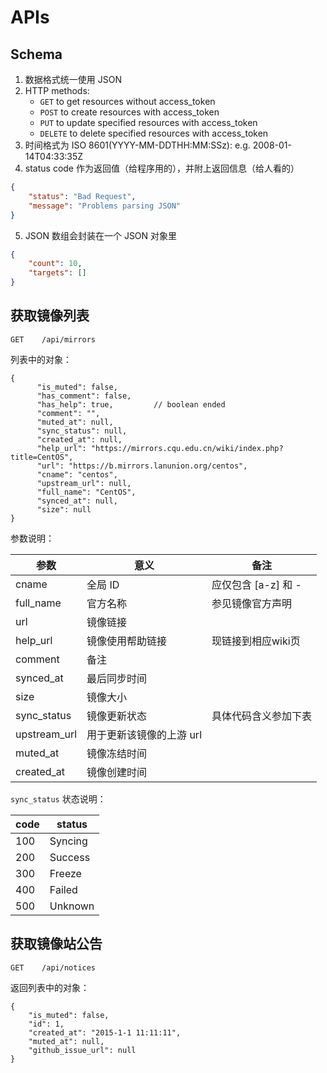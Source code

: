 # APIs

## Schema
1. 数据格式统一使用 JSON
2. HTTP methods:
    - `GET` to get resources without access_token
    - `POST` to create resources with access_token
    - `PUT` to update specified resources with access_token
    - `DELETE` to delete specified resources with access_token
3. 时间格式为 ISO 8601(YYYY-MM-DDTHH:MM:SSz): e.g. 2008-01-14T04:33:35Z
4. status code 作为返回值（给程序用的），并附上返回信息（给人看的）

 ```json
 {
     "status": "Bad Request",
     "message": "Problems parsing JSON"
 }
 ```

5. JSON 数组会封装在一个 JSON 对象里

 ```json
 {
     "count": 10,
     "targets": []
 }
 ```


## 获取镜像列表

```
GET    /api/mirrors
```

列表中的对象：

```
{
      "is_muted": false,
      "has_comment": false,
      "has_help": true,         // boolean ended
      "comment": "",
      "muted_at": null,
      "sync_status": null,
      "created_at": null,
      "help_url": "https://mirrors.cqu.edu.cn/wiki/index.php?title=CentOS",
      "url": "https://b.mirrors.lanunion.org/centos",
      "cname": "centos",
      "upstream_url": null,
      "full_name": "CentOS",
      "synced_at": null,
      "size": null
}
```

参数说明：

|参数          |意义           |备注               |
|-------------|---------------|-----------------|
|cname        |全局 ID        |应仅包含 [a-z] 和 -|
|full_name    |官方名称        |参见镜像官方声明   |
|url          |镜像链接        |                 |
|help_url     |镜像使用帮助链接 |现链接到相应wiki页 |
|comment      |备注           |                  |
|synced_at    |最后同步时间    |                  |
|size         |镜像大小        |                 |
|sync_status  |镜像更新状态    |具体代码含义参加下表|
|upstream_url |用于更新该镜像的上游 url|           |
|muted_at     |镜像冻结时间    |                  |
|created_at   |镜像创建时间    |                  |

`sync_status` 状态说明：

|code | status |
|-----|--------|
|100  |Syncing |
|200  |Success |
|300  |Freeze  |
|400  |Failed  |
|500  |Unknown |



## 获取镜像站公告

```
GET    /api/notices
```

返回列表中的对象：

```
{
    "is_muted": false,
    "id": 1,
    "created_at": "2015-1-1 11:11:11",
    "muted_at": null,
    "github_issue_url": null
}
```
